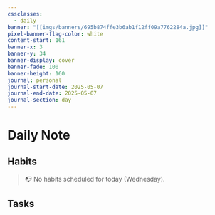 ```yaml
---
cssclasses:
  - daily
banner: "[[imgs/banners/695b874ffe3b6ab1f12ff09a7762284a.jpg]]"
pixel-banner-flag-color: white
content-start: 161
banner-x: 3
banner-y: 34
banner-display: cover
banner-fade: 100
banner-height: 160
journal: personal
journal-start-date: 2025-05-07
journal-end-date: 2025-05-07
journal-section: day
---
```

# Daily Note

## Habits

> 📭 No habits scheduled for today (Wednesday).


## Tasks

